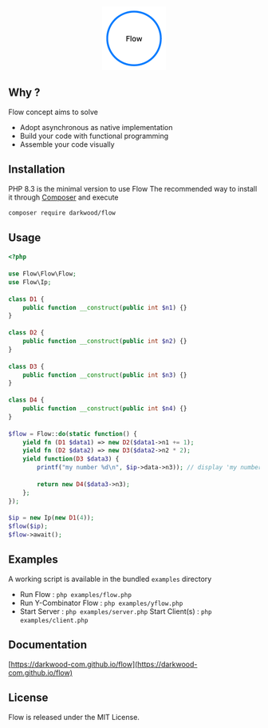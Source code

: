 <p align="center">
  <a href="https://github.com/darkwood-com/flow">
    <img src="docs/src/images/logo.png" width="auto" height="128px" alt="Flow">
  </a>
</p>

## Why ?

Flow concept aims to solve

- Adopt asynchronous as native implementation
- Build your code with functional programming
- Assemble your code visually

## Installation

PHP 8.3 is the minimal version to use Flow
The recommended way to install it through [Composer](http://getcomposer.org) and execute

```bash
composer require darkwood/flow
```

## Usage

```php
<?php

use Flow\Flow\Flow;
use Flow\Ip;

class D1 {
    public function __construct(public int $n1) {}
}

class D2 {
    public function __construct(public int $n2) {}
}

class D3 {
    public function __construct(public int $n3) {}
}

class D4 {
    public function __construct(public int $n4) {}
}

$flow = Flow::do(static function() {
    yield fn (D1 $data1) => new D2($data1->n1 += 1);
    yield fn (D2 $data2) => new D3($data2->n2 * 2);
    yield function(D3 $data3) {
        printf("my number %d\n", $ip->data->n3)); // display 'my number 10'

        return new D4($data3->n3);
    };
});

$ip = new Ip(new D1(4));
$flow($ip);
$flow->await();
```

## Examples

A working script is available in the bundled `examples` directory

- Run Flow : `php examples/flow.php`
- Run Y-Combinator Flow : `php examples/yflow.php`
- Start Server : `php examples/server.php`
  Start Client(s) : `php examples/client.php`

## Documentation

[https://darkwood-com.github.io/flow](https://darkwood-com.github.io/flow)

## License

Flow is released under the MIT License.

